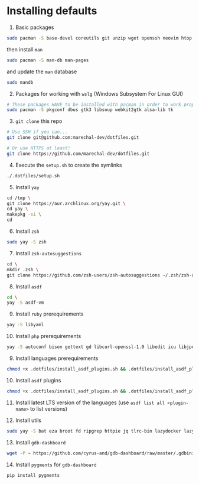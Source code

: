 # Installing defaults

1. Basic packages

```sh
sudo pacman -S base-devel coreutils git unzip wget openssh neovim htop the_silver_searcher lazygit github-cli
```

then install `man`

```sh
sudo pacman -S man-db man-pages
```

and update the `man` database

```sh
sudo mandb
```

2. Packages for working with `wslg` (Windows Subsystem For Linux GUI)

```sh
# These packages HAVE to be installed with pacman in order to work properly!
sudo pacman -S pkgconf dbus gtk3 libsoup webkit2gtk alsa-lib tk
```

3. `git clone` this repo

```sh
# Use SSH if you can...
git clone git@github.com:marechal-dev/dotfiles.git

# Or use HTTPS at least!
git clone https://github.com/marechal-dev/dotfiles.git
```

4. Execute the `setup.sh` to create the symlinks

```sh
./.dotfiles/setup.sh
```

5. Install `yay`

```sh
cd /tmp \
git clone https://aur.archlinux.org/yay.git \
cd yay \
makepkg -si \
cd
```

6. Install `zsh`

```sh
sudo yay -S zsh
```

7. Install `zsh-autosuggestions`

```sh
cd \
mkdir .zsh \
git clone https://github.com/zsh-users/zsh-autosuggestions ~/.zsh/zsh-autosuggestions
```

8. Install `asdf`

```sh
cd \
yay -S asdf-vm
```

9. Install `ruby` prerequirements

```sh
yay -S libyaml
```

10. Install `php` prerequirements

```sh
yay -S autoconf bison gettext gd libcurl-openssl-1.0 libedit icu libjpeg-turbo libmysqlclient libogg oniguruma libpng postgresql-libs readline sqlite openssl libxml2 libzip re2c zlib freetype2 automake krb5 libiconv
```

9. Install languages prerequirements

```sh
chmod +x .dotfiles/install_asdf_plugins.sh && .dotfiles/install_asdf_plugins.sh
```

10. Install `asdf` plugins

```sh
chmod +x .dotfiles/install_asdf_plugins.sh && .dotfiles/install_asdf_plugins
```

11. Install latest LTS version of the languages (use `asdf list all <plugin-name>` to list versions)

12. Install utils

```sh
sudo yay -S bat eza broot fd ripgrep httpie jq tlrc-bin lazydocker lazygit kdash gdb navi task
```

13. Install `gdb-dashboard`

```sh
wget -P ~ https://github.com/cyrus-and/gdb-dashboard/raw/master/.gdbinit
```

14. Install `pygments` for `gdb-dashboard`

```sh
pip install pygments
```
